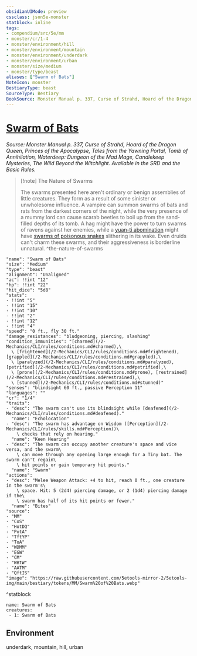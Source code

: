 ```yaml
---
obsidianUIMode: preview
cssclass: json5e-monster
statblock: inline
tags:
- compendium/src/5e/mm
- monster/cr/1-4
- monster/environment/hill
- monster/environment/mountain
- monster/environment/underdark
- monster/environment/urban
- monster/size/medium
- monster/type/beast
aliases: ["Swarm of Bats"]
NoteIcon: monster
BestiaryType: beast
SourceType: Bestiary
BookSource: Monster Manual p. 337, Curse of Strahd, Hoard of the Dragon Queen, Princes of the Apocalypse, Tales from the Yawning Portal, Tomb of Annihilation, Waterdeep: Dungeon of the Mad Mage, Candlekeep Mysteries, The Wild Beyond the Witchlight. Available in the SRD and the Basic Rules.
---
```

# [Swarm of Bats](2-Mechanics\CLI\bestiary\beast/swarm-of-bats.md)
*Source: Monster Manual p. 337, Curse of Strahd, Hoard of the Dragon Queen, Princes of the Apocalypse, Tales from the Yawning Portal, Tomb of Annihilation, Waterdeep: Dungeon of the Mad Mage, Candlekeep Mysteries, The Wild Beyond the Witchlight. Available in the SRD and the Basic Rules.*  

> [!note] The Nature of Swarms
> 
> The swarms presented here aren't ordinary or benign assemblies of little creatures. They form as a result of some sinister or unwholesome influence. A vampire can summon swarms of bats and rats from the darkest corners of the night, while the very presence of a mummy lord can cause scarab beetles to boil up from the sand-filled depths of its tomb. A hag might have the power to turn swarms of ravens against her enemies, while a [yuan-ti abomination](/2-Mechanics/CLI/bestiary/monstrosity/yuan-ti-abomination.md) might have [swarms of poisonous snakes](/2-Mechanics/CLI/bestiary/beast/swarm-of-poisonous-snakes.md) slithering in its wake. Even druids can't charm these swarms, and their aggressiveness is borderline unnatural.
^the-nature-of-swarms

```statblock
"name": "Swarm of Bats"
"size": "Medium"
"type": "beast"
"alignment": "Unaligned"
"ac": !!int "12"
"hp": !!int "22"
"hit_dice": "5d8"
"stats":
- !!int "5"
- !!int "15"
- !!int "10"
- !!int "2"
- !!int "12"
- !!int "4"
"speed": "0 ft., fly 30 ft."
"damage_resistances": "bludgeoning, piercing, slashing"
"condition_immunities": "[charmed](/2-Mechanics/CLI/rules/conditions.md#charmed),\
  \ [frightened](/2-Mechanics/CLI/rules/conditions.md#frightened), [grappled](/2-Mechanics/CLI/rules/conditions.md#grappled),\
  \ [paralyzed](/2-Mechanics/CLI/rules/conditions.md#paralyzed), [petrified](/2-Mechanics/CLI/rules/conditions.md#petrified),\
  \ [prone](/2-Mechanics/CLI/rules/conditions.md#prone), [restrained](/2-Mechanics/CLI/rules/conditions.md#restrained),\
  \ [stunned](/2-Mechanics/CLI/rules/conditions.md#stunned)"
"senses": "blindsight 60 ft., passive Perception 11"
"languages": ""
"cr": "1/4"
"traits":
- "desc": "The swarm can't use its blindsight while [deafened](/2-Mechanics/CLI/rules/conditions.md#deafened)."
  "name": "Echolocation"
- "desc": "The swarm has advantage on Wisdom ([Perception](/2-Mechanics/CLI/rules/skills.md#Perception))\
    \ checks that rely on hearing."
  "name": "Keen Hearing"
- "desc": "The swarm can occupy another creature's space and vice versa, and the swarm\
    \ can move through any opening large enough for a Tiny bat. The swarm can't regain\
    \ hit points or gain temporary hit points."
  "name": "Swarm"
"actions":
- "desc": "Melee Weapon Attack: +4 to hit, reach 0 ft., one creature in the swarm's\
    \ space. Hit: 5 (2d4) piercing damage, or 2 (1d4) piercing damage if the\
    \ swarm has half of its hit points or fewer."
  "name": "Bites"
"source":
- "MM"
- "CoS"
- "HotDQ"
- "PotA"
- "TftYP"
- "ToA"
- "WDMM"
- "EGW"
- "CM"
- "WBtW"
- "AATM"
- "QftIS"
"image": "https://raw.githubusercontent.com/5etools-mirror-2/5etools-img/main/bestiary/tokens/MM/Swarm%20of%20Bats.webp"
```
^statblock

```encounter-table
name: Swarm of Bats
creatures:
 - 1: Swarm of Bats
```

## Environment

underdark, mountain, hill, urban